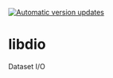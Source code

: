 [![Automatic version updates](https://github.com/ZOSOpenTools/libdioport/actions/workflows/bump.yml/badge.svg)](https://github.com/ZOSOpenTools/libdioport/actions/workflows/bump.yml)

# libdio

Dataset I/O
